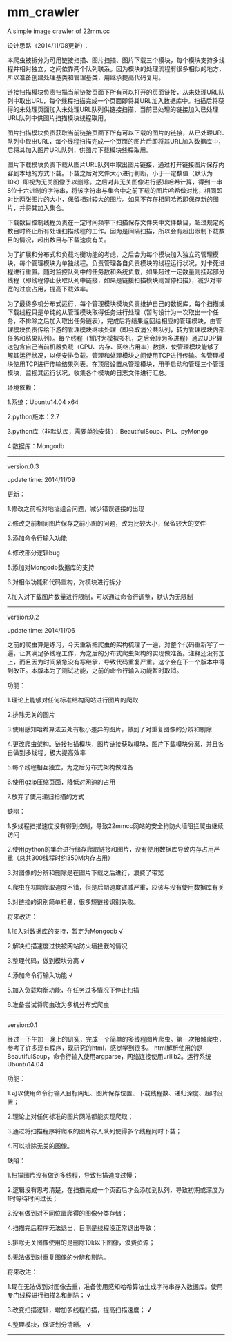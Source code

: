 mm_crawler
==========

A simple image crawler of 22mm.cc

设计思路（2014/11/08更新）：

本爬虫被拆分为可用链接扫描、图片扫描、图片下载三个模块，每个模块支持多线程并相对独立，之间依靠两个队列联系。因为模块的处理流程有很多相似的地方，所以准备创建处理基类和管理基类，用继承提高代码复用。

链接扫描模块负责扫描当前链接页面下所有可以打开的页面链接，从未处理URL队列中取出URL，每个线程扫描完成一个页面即将其URL加入数据库中。扫描后将获得的未处理页面加入未处理URL队列供链接扫描，当前已处理的链接加入已处理URL队列中供图片扫描模块线程取用。

图片扫描模块负责获取当前链接页面下所有可以下载的图片的链接，从已处理URL队列中取出URL，每个线程扫描完成一个页面的图片后即将其URL加入数据库中，后将其加入图片URL队列，供图片下载模块线程取用。

图片下载模块负责下载从图片URL队列中取出图片链接，通过打开链接图片保存内容到本地的方式下载。下载之后对文件大小进行判断，小于一定数值（默认为10k）即视为无关图像予以删除。之后对非无关图像进行感知哈希计算，得到一串8位十六进制的字符串，将该字符串与集合中之前下载的图片哈希做对比，相同即对比两张图片的大小，保留相对较大的图片。如果不存在相同哈希即保存新的图片，并将其加入集合。

下载数目控制线程负责在一定时间频率下扫描保存文件夹中文件数目，超过规定的数目时终止所有处理扫描线程的工作。因为是间隔扫描，所以会有超出限制下载数目的情况，超出数目与下载速度有关。

为了扩展和分布式和负载均衡功能的考虑，之后会为每个模块加入独立的管理模块，每个管理模块为单独线程。负责管理各自负责模块的线程运行状况，对卡死进程进行重置。随时监控队列中的任务数和系统负载，如果超过一定数量则挂起部分线程（即线程停止获取队列中链接，如果是链接扫描模块则暂停扫描），减少对带宽的过度占用，提高下载效率。

为了最终多机分布式运行，每个管理模块模块负责维护自己的数据库，每个扫描或下载线程只是单纯的从管理模块取得任务进行处理（暂时设计为一次取出一个任务，不排除之后加入取出任务链表），完成后将结果返回给相应的管理模块，由管理模块负责传给下游的管理模块继续处理（即会取消公共队列，转为管理模块内部任务和结果队列）。每个线程（暂时为模拟多机，之后会转为多进程）通过UDP算送包含自己当前机器负载（CPU、内存、网络占用率）数据，使管理模块能够了解其运行状况，以便安排负载。管理和处理模块之间使用TCP进行传输。各管理模块使用TCP进行传输结果列表。在顶层设置总管理模块，用于启动和管理三个管理模块，监视其运行状况，收集各个模块的日志文件进行汇总。

环境依赖：

1.系统：Ubuntu14.04 x64

2.python版本：2.7

3.python库（非默认库，需要单独安装）：BeautifulSoup、PIL、pyMongo

4.数据库：Mongodb 

-------------------------------------------------------------------------------------------------------------------
version:0.3

update time: 2014/11/09

更新：

1.修改之前相对地址组合问题，减少错误链接的出现

2.修改之前相同图片保存之前小图的问题，改为比较大小，保留较大的文件

3.添加命令行输入功能

4.修改部分逻辑bug

5.添加对Mongodb数据库的支持

6.对相似功能和代码重构，对模块进行拆分

7.加入对下载图片数量进行限制，可以通过命令行调整，默认为无限制

-------------------------------------------------------------------------------------------------------------------
version:0.2

update time: 2014/11/06

  之前的爬虫算是练习，今天重新把爬虫的架构梳理了一遍，对整个代码重新写了一遍，让其满足多线程工作，为之后的分布式爬虫架构的实现做准备。注释还没有加上，而且因为时间紧急没有写继承，导致代码重复严重。这个会在下一个版本中得到改正。本版本为了测试功能，之前的命令行输入功能暂时取消。


功能：

1.理论上能够对任何标准结构网站进行图片的爬取

2.排除无关的图片

3.使用感知哈希算法去处有极小差异的图片，做到了对重复图像的分辨和剔除

4.更改爬虫架构。链接扫描模块，图片链接获取模块，图片下载模块分离，并且各自做到多线程，极大提高效率

5.每个线程相互独立，为之后分布式架构做准备

6.使用gzip压缩页面，降低对网速的占用

7.放弃了使用递归扫描的方式

缺陷：

1.多线程扫描速度没有得到控制，导致22mmcc网站的安全狗防火墙阻拦爬虫继续访问

2.使用python的集合进行储存爬取链接和图片，没有使用数据库导致内存占用严重（总共300线程时约350M内存占用）

3.对图像的分辨和删除是在图片下载之后进行，浪费了带宽

4.爬虫在初期爬取速度不错，但是后期速度递减严重，应该与没有使用数据库有关

5.对链接的识别简单粗暴，很多短链接识别失败。


将来改进：

1.加入对数据库的支持，暂定为Mongodb	  √  

2.解决扫描速度过快被网站防火墙拦截的情况

3.整理代码，做到模块分离   √  

4.添加命令行输入功能   √  

5.加入负载均衡功能，在任务过多情况下停止扫描

6.准备尝试将爬虫改为多机分布式爬虫


-------------------------------------------------------------------------------------------------------------------
version:0.1  

  经过一下午加一晚上的研究，完成一个简单的多线程图片爬虫。第一次接触爬虫，参考了许多现有程序，现研究的html，感觉学到很多。
html解析使用的是BeautifulSoup，命令行输入使用argparse，网络连接使用urllib2。运行系统Ubuntu14.04

功能：

1.可以使用命令行输入目标网址、图片保存位置、下载线程数、递归深度、超时设置；

2.理论上对任何标准的图片网站都能实现爬取；

3.通过将扫描程序将爬取的图片存入队列使得多个线程同时下载；

4.可以排除无关的图像。


缺陷：

1.扫描图片没有做到多线程，导致扫描速度过慢；

2.逻辑没有思考清楚，在扫描完成一个页面后才会添加到队列，导致初期或深度为1时等待时间过长；

3.没有做到对不同位置爬得的图像分类存储；

4.扫描完后程序无法退出，目测是线程没正常退出导致；

5.排除无关图像使用的是删除10k以下图像，浪费资源；

6.无法做到对重复图像的分辨和剔除。


将来改进：

1.现在无法做到对图像去重，准备使用感知哈希算法生成字符串存入数据库。使用专门线程进行扫描2.和删除；  √  

3.改变扫描逻辑，增加多线程扫描，提高扫描速度；  √  

4.整理模块，保证划分清晰。  √  

-------------------------------------------------------------------------------------------------------------------
